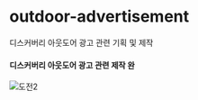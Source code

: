 # outdoor-advertisement
디스커버리 아웃도어 광고 관련 기획 및 제작



#### 디스커버리 아웃도어 광고 관련 제작 완 

![도전2](https://user-images.githubusercontent.com/88579497/146722595-44c9bfba-be69-4bce-bbf6-c8c29c42ed25.jpg)
